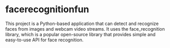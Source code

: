 # facerecognitionfun

This project is a Python-based application that can detect and recognize faces from images and webcam video streams. It uses the face_recognition library, which is a popular open-source library that provides simple and easy-to-use API for face recognition.

